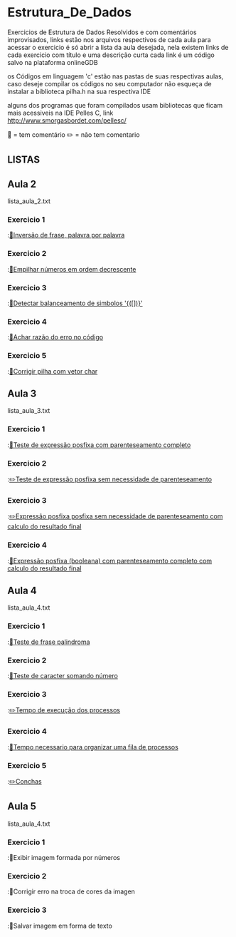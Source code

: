 # Estrutura_De_Dados
Exercicios de Estrutura de Dados Resolvidos e com comentários improvisados, links estão nos arquivos respectivos de cada aula
para acessar o exercicio é só abrir a lista da aula desejada, nela existem links de cada exercicio com título e uma descrição curta
cada link é um código salvo na plataforma onlineGDB

os Códigos em linguagem 'c' estão nas pastas de suas respectivas aulas, caso deseje compilar os códigos no seu computador não esqueça de instalar a biblioteca pilha.h na sua respectiva IDE

alguns dos programas que foram compilados usam bibliotecas que ficam mais acessiveis na IDE Pelles C, link http://www.smorgasbordet.com/pellesc/ 

📑 = tem comentário
✏️ = não tem comentario

<h2>LISTAS</h2>
<h2>Aula 2</h2>
      lista_aula_2.txt
      <h3>Exercicio 1</h3>:<a href="https://onlinegdb.com/HJ1rMsA7w">📑Inversão de frase, palavra por palavra</a> 
      <h3>Exercicio 2</h3>:<a href="https://onlinegdb.com/B1pfzs0QD">📑Empilhar números em ordem decrescente</a> 
      <h3>Exercicio 3</h3>:<a href="https://onlinegdb.com/HkIrn5AXD">📑Detectar balanceamento de simbolos '{([])}'</a>
      <h3>Exercicio 4</h3>:<a href="https://onlinegdb.com/rJKQLqA7P">📑Achar razão do erro no código</a> 
      <h3>Exercicio 5</h3>:<a href="https://onlinegdb.com/r1hZfqCQv">📑Corrigir pilha com vetor char</a> 

<h2>Aula 3</h2>
      lista_aula_3.txt
      <h3>Exercicio 1</h3>:<a href="https://onlinegdb.com/BySZrrb4P">📑Teste de expressão posfixa  com parenteseamento completo</a> 
      <h3>Exercicio 2</h3>:<a href="https://onlinegdb.com/BJiyrSZNv">✏️Teste de expressão posfixa  sem necessidade de parenteseamento</a> 
      <h3>Exercicio 3</h3>:<a href="https://onlinegdb.com/HJxoVH-Nv">✏️Expressão posfixa posfixa  sem necessidade de parenteseamento com calculo do resultado final</a>
      <h3>Exercicio 4</h3>:<a href="https://onlinegdb.com/SJAdVSWEv">📑Expressão posfixa  (booleana) com parenteseamento completo com calculo do resultado final</a> 

<h2>Aula 4</h2>
      lista_aula_4.txt
      <h3>Exercicio 1</h3>:<a href="https://onlinegdb.com/BJDUmP8SP">📑Teste de frase palindroma</a> 
      <h3>Exercicio 2</h3>:<a href="https://onlinegdb.com/rJ6c7PUBD">📑Teste de caracter somando número</a> 
      <h3>Exercicio 3</h3>:<a href="https://onlinegdb.com/ryNTHvIHv">✏️Tempo de execução dos processos</a>
      <h3>Exercicio 4</h3>:<a href="https://onlinegdb.com/Hyx0_w8rP">📑Tempo necessario para organizar uma fila de processos</a> 
      <h3>Exercicio 5</h3>:<a href="https://onlinegdb.com/Bkkr4dIHw">✏️Conchas</a> 

<h2>Aula 5</h2>
      lista_aula_4.txt
      <h3>Exercicio 1</h3>:📑Exibir imagem formada por números</a> 
      <h3>Exercicio 2</h3>:📑Corrigir erro na troca de cores da imagen</a> 
      <h3>Exercicio 3</h3>:📑Salvar imagem em forma de texto</a>
 
